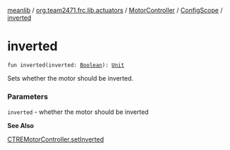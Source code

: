 [meanlib](../../../index.md) / [org.team2471.frc.lib.actuators](../../index.md) / [MotorController](../index.md) / [ConfigScope](index.md) / [inverted](./inverted.md)

# inverted

`fun inverted(inverted: `[`Boolean`](https://kotlinlang.org/api/latest/jvm/stdlib/kotlin/-boolean/index.html)`): `[`Unit`](https://kotlinlang.org/api/latest/jvm/stdlib/kotlin/-unit/index.html)

Sets whether the motor should be inverted.

### Parameters

`inverted` - whether the motor should be inverted

**See Also**

[CTREMotorController.setInverted](#)

